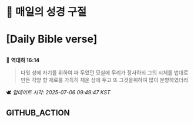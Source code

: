 # 🙏 매일의 성경 구절
# [Daily Bible verse]
##
<!-- START_BIBLE_VERSE -->
📖 **역대하 16:14**
> 다윗 성에 자기를 위하여 파 두었던 묘실에 무리가 장사하되 그의 시체를 법대로 만든 각양 향 재료를 가득히 채운 상에 두고 또 그것을위하여 많이 분향하였더라

🕊️ _업데이트 시각: 2025-07-06 09:49:47 KST_
  <!-- END_BIBLE_VERSE -->
## GITHUB_ACTION
